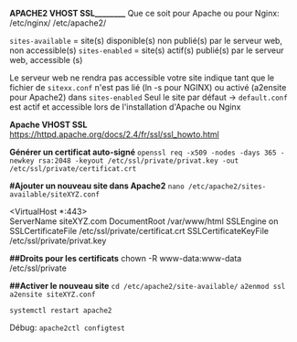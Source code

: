 **____________________________________APACHE2 VHOST SSL____________________________________________**
Que ce soit pour Apache ou pour Nginx:
/etc/nginx/
/etc/apache2/

`sites-available` = site(s) disponible(s) non publié(s) par le serveur web, non accessible(s)
`sites-enabled` = site(s) actif(s) publié(s) par le serveur web, accessible (s)

Le serveur web ne rendra pas accessible votre site indique tant que le fichier de `sitexx.conf` n'est pas lié (ln -s pour NGINX) ou activé (a2ensite pour Apache2) dans `sites-enabled`
Seul le site par défaut → `default.conf` est actif et accessible lors de l'installation d'Apache ou Nginx

**Apache VHOST SSL**
https://httpd.apache.org/docs/2.4/fr/ssl/ssl_howto.html

**Générer un certificat auto-signé**
`openssl req -x509 -nodes -days 365 -newkey rsa:2048 -keyout /etc/ssl/private/privat.key -out /etc/ssl/private/certificat.crt`


**#Ajouter un nouveau site dans Apache2**
`nano /etc/apache2/sites-available/siteXYZ.conf`       
                   
 <VirtualHost *:443>    
    ServerName siteXYZ.com
    DocumentRoot /var/www/html
    SSLEngine on
    SSLCertificateFile /etc/ssl/private/certificat.crt
    SSLCertificateKeyFile /etc/ssl/private/privat.key
</VirtualHost>

**##Droits pour les certificats**
chown -R www-data:www-data /etc/ssl/private

**##Activer le nouveau site**
`cd /etc/apache2/site-available/`
`a2enmod ssl`
`a2ensite siteXYZ.conf`

`systemctl restart apache2`

Débug:
`apache2ctl configtest`